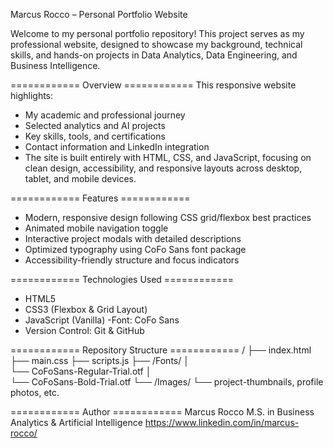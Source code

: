 Marcus Rocco – Personal Portfolio Website

Welcome to my personal portfolio repository!
This project serves as my professional website, designed to showcase my background, technical skills, and hands-on projects in Data Analytics, Data Engineering, and Business Intelligence.

============ Overview ============
This responsive website highlights:
- My academic and professional journey
- Selected analytics and AI projects
- Key skills, tools, and certifications
- Contact information and LinkedIn integration
- The site is built entirely with HTML, CSS, and JavaScript, focusing on clean design, accessibility, and responsive layouts across desktop, tablet, and mobile devices.

============ Features ============
- Modern, responsive design following CSS grid/flexbox best practices
- Animated mobile navigation toggle
- Interactive project modals with detailed descriptions
- Optimized typography using CoFo Sans font package
- Accessibility-friendly structure and focus indicators

============ Technologies Used ============
- HTML5
- CSS3 (Flexbox & Grid Layout)
- JavaScript (Vanilla)
-Font: CoFo Sans
- Version Control: Git & GitHub

============ Repository Structure ============
/
├── 
index.html
├──
main.css
├── 
scripts.js
├── 
/Fonts/
│   
└── 
CoFoSans-Regular-Trial.otf
│   
└── 
CoFoSans-Bold-Trial.otf
└── 
/Images/
└── 
project-thumbnails, profile photos, etc.

============ Author ============
Marcus Rocco
M.S. in Business Analytics & Artificial Intelligence
https://www.linkedin.com/in/marcus-rocco/
